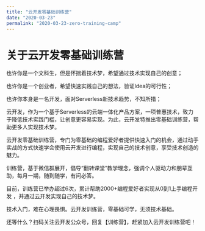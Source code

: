 ```yaml
---
title: "云开发零基础训练营"
date: "2020-03-23"
permalink: "2020-03-23-zero-training-camp"
---
```


# 关于云开发零基础训练营

也许你是一个文科生，但是怀揣着技术梦，希望通过技术实现自己的创意；

也许你是一个创业者，希望快速实践自己的想法，验证Idea的可行性；

也许你本身是一名开发，面对Serverless新技术趋势，不知所措；

云开发，作为一个基于Serverless的云端一体化产品方案，一项普惠技术，致力于降低技术实践门槛，让创意更容易实现。为此，云开发特推出零基础训练营，帮助更多人实现技术梦。

云开发零基础训练营，专门为零基础的编程爱好者提供快速入门的机会，通过动手实战的方式快速学会使用云开发进行编程，实现自己的技术创意，享受技术创造的魅力。

训练营，基于微信群展开，倡导“翻转课堂”教学理念，强调个人驱动力和朋辈互助，每月一期，随到随学，有问必答。

目前，训练营已举办超过6次，累计帮助2000+编程爱好者实现从0到1上手编程开发 ，并通过云开发实现自己的技术梦。

技术入门，难在心理畏惧。云开发训练营，零基础可学，无须技术基础。

还等什么？扫码关注云开发公众号，回复【训练营】，赶紧加入云开发训练营吧！



